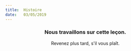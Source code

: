 ```yaml
---
title:  Histoire
date:   03/05/2019
---
```


### <center>Nous travaillons sur cette leçon.</center>
<center>Revenez plus tard, s'il vous plaît.</center>